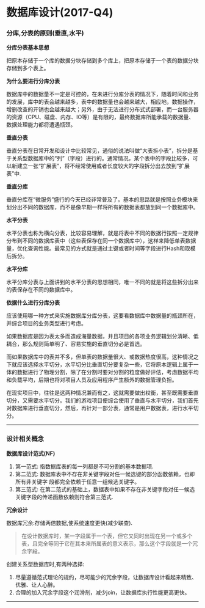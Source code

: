 # 数据库设计(2017-Q4)

### 分库,分表的原则(垂直,水平)

**分库分表基本思想**

把原本存储于一个库的数据分块存储到多个库上，把原本存储于一个表的数据分块存储到多个表上。

**为什么要进行分库分表**

数据库中的数据量不一定是可控的，在未进行分库分表的情况下，随着时间和业务的发展，库中的表会越来越多，表中的数据量也会越来越大，相应地，数据操作，增删改查的开销也会越来越大；另外，由于无法进行分布式式部署，而一台服务器的资源（CPU、磁盘、内存、IO等）是有限的，最终数据库所能承载的数据量、数据处理能力都将遭遇瓶颈。

**垂直分表**

垂直分表在日常开发和设计中比较常见，通俗的说法叫做“大表拆小表”，拆分是基于关系型数据库中的“列”（字段）进行的。通常情况，某个表中的字段比较多，可以新建立一张“扩展表”，将不经常使用或者长度较大的字段拆分出去放到“扩展表”中.

**垂直分库**

垂直分库在“微服务”盛行的今天已经非常普及了。基本的思路就是按照业务模块来划分出不同的数据库，而不是像早期一样将所有的数据表都放到同一个数据库中。

**水平分表**

水平分表也称为横向分表，比较容易理解，就是将表中不同的数据行按照一定规律分布到不同的数据库表中（这些表保存在同一个数据库中），这样来降低单表数据量，优化查询性能。最常见的方式就是通过主键或者时间等字段进行Hash和取模后拆分。

**水平分库**

水平分库分表与上面讲到的水平分表的思想相同，唯一不同的就是将这些拆分出来的表保存在不同的数据库中。

**依据什么进行分库分表**

应该使用哪一种方式来实施数据库分库分表，这要看数据库中数据量的瓶颈所在，并综合项目的业务类型进行考虑。

如果数据库是因为表太多而造成海量数据，并且项目的各项业务逻辑划分清晰、低耦合，那么规则简单明了、容易实施的垂直切分必是首选。

而如果数据库中的表并不多，但单表的数据量很大、或数据热度很高，这种情况之下就应该选择水平切分，水平切分比垂直切分要复杂一些，它将原本逻辑上属于一体的数据进行了物理分割，除了在分割时要对分割的粒度做好评估，考虑数据平均和负载平均，后期也将对项目人员及应用程序产生额外的数据管理负担。

在现实项目中，往往是这两种情况兼而有之，这就需要做出权衡，甚至既需要垂直切分，又需要水平切分。我们的游戏项目便综合使用了垂直与水平切分，我们首先对数据库进行垂直切分，然后，再针对一部分表，通常是用户数据表，进行水平切分。

---

### 设计相关概念

**数据库设计范式(NF)**

1. 第一范式: 指数据库表的每一列都是不可分割的基本数据项.
2. 第二范式: 数据库表中不存在非关键字段对任一候选键的部分函数依赖，也即所有非关键字 段都完全依赖于任意一组候选关键字。
3. 第三范式: 在第二范式的基础上，数据表中如果不存在非关键字段对任一候选关键字段的传递函数依赖则符合第三范式.

**冗余设计**

数据库冗余:存储两倍数据,使系统速度更快(减少联查).

> 在设计数据库时，某一字段属于一个表，但它又同时出现在另一个或多个表，且完全等同于它在其本来所属表的意义表示，那么这个字段就是一个冗余字段。

创建关系型数据库时,有两种选择:

1. 尽量遵循范式理论的规约，尽可能少的冗余字段，让数据库设计看起来精致、优雅、让人心醉。
2. 合理的加入冗余字段这个润滑剂，减少join，让数据库执行性能更高更快。

---
